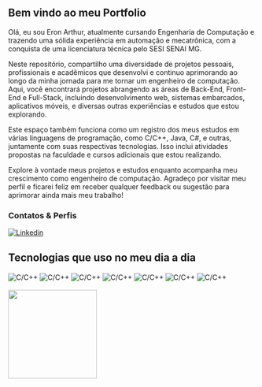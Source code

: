 ## Bem vindo ao meu Portfolio 
Olá, eu sou Eron Arthur, atualmente cursando Engenharia de Computação e trazendo uma sólida experiência em automação e mecatrônica, com a conquista de uma licenciatura técnica pelo SESI SENAI MG.

Neste repositório, compartilho uma diversidade de projetos pessoais, profissionais e acadêmicos que desenvolvi e continuo aprimorando ao longo da minha jornada para me tornar um engenheiro de computação. Aqui, você encontrará projetos abrangendo as áreas de Back-End, Front-End e Full-Stack, incluindo desenvolvimento web, sistemas embarcados, aplicativos móveis, e diversas outras experiências e estudos que estou explorando.

Este espaço também funciona como um registro dos meus estudos em várias linguagens de programação, como C/C++, Java, C#, e outras, juntamente com suas respectivas tecnologias. Isso inclui atividades propostas na faculdade e cursos adicionais que estou realizando.

Explore à vontade meus projetos e estudos enquanto acompanha meu crescimento como engenheiro de computação. Agradeço por visitar meu perfil e ficarei feliz em receber qualquer feedback ou sugestão para aprimorar ainda mais meu trabalho!

### Contatos & Perfis 
[![Linkedin](https://img.shields.io/badge/LinkedIn-0077B5?style=for-the-badge&logo=linkedin&logoColor=white)](https://www.linkedin.com/in/eron-arthur-80644a187/)


## Tecnologias que uso no meu dia a dia 
<div style="display: inline_block">
    <img align="center" alt="C/C++" src="https://img.shields.io/badge/C%2B%2B-00599C?style=for-the-badge&logo=c%2B%2B&logoColor=white"/>
    <img align="center" alt="C/C++" src="https://img.shields.io/badge/Python-14354C?style=for-the-badge&logo=python&logoColor=white"/>
    <img align="center" alt="C/C++" src="https://img.shields.io/badge/Java-ED8B00?style=for-the-badge&logo=openjdk&logoColor=white"/>
    <img align="center" alt="C/C++" src="https://img.shields.io/badge/React-20232A?style=for-the-badge&logo=react&logoColor=61DAFB"/>
    <img align="center" alt="C/C++" src="https://img.shields.io/badge/C%23-239120?style=for-the-badge&logo=c-sharp&logoColor=white"/>
    <img align="center" alt="C/C++" src="https://img.shields.io/badge/HTML-239120?style=for-the-badge&logo=html5&logoColor=white"/>
    <img align="center" alt="C/C++" src="https://img.shields.io/badge/CSS-239120?&style=for-the-badge&logo=css3&logoColor=white"/>

<div>

<div><BR>
  <a href="https://github.com/SrEron">
  <img height="180em" src="https://github-readme-stats-eight-theta.vercel.app/api?username=SrEron&show_icons=true&theme=onedark&include_all_commits=true&count_private=true"/>
<div>




